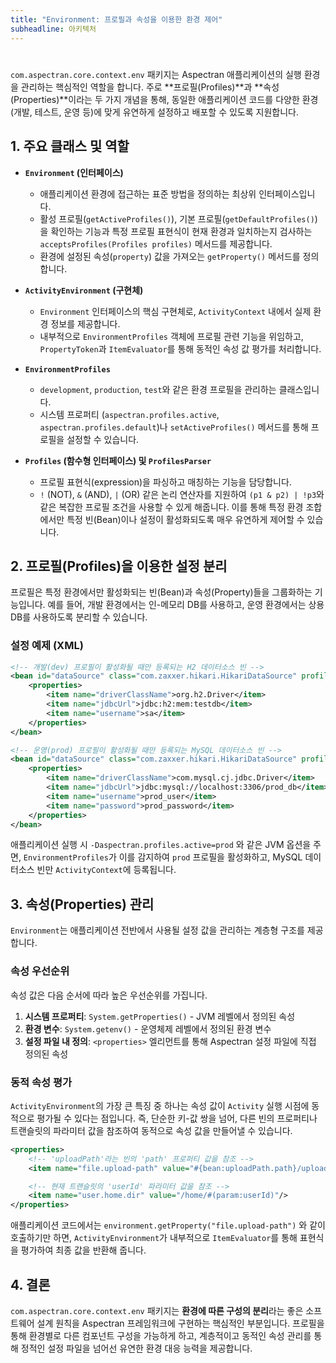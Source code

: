 ```yaml
---
title: "Environment: 프로필과 속성을 이용한 환경 제어"
subheadline: 아키텍처
---
```

#

`com.aspectran.core.context.env` 패키지는 Aspectran 애플리케이션의 실행 환경을 관리하는 핵심적인 역할을 합니다. 주로 **프로필(Profiles)**과 **속성(Properties)**이라는 두 가지 개념을 통해, 동일한 애플리케이션 코드를 다양한 환경(개발, 테스트, 운영 등)에 맞게 유연하게 설정하고 배포할 수 있도록 지원합니다.

## 1. 주요 클래스 및 역할

-   **`Environment` (인터페이스)**
    -   애플리케이션 환경에 접근하는 표준 방법을 정의하는 최상위 인터페이스입니다.
    -   활성 프로필(`getActiveProfiles()`), 기본 프로필(`getDefaultProfiles()`)을 확인하는 기능과 특정 프로필 표현식이 현재 환경과 일치하는지 검사하는 `acceptsProfiles(Profiles profiles)` 메서드를 제공합니다.
    -   환경에 설정된 속성(`property`) 값을 가져오는 `getProperty()` 메서드를 정의합니다.

-   **`ActivityEnvironment` (구현체)**
    -   `Environment` 인터페이스의 핵심 구현체로, `ActivityContext` 내에서 실제 환경 정보를 제공합니다.
    -   내부적으로 `EnvironmentProfiles` 객체에 프로필 관련 기능을 위임하고, `PropertyToken`과 `ItemEvaluator`를 통해 동적인 속성 값 평가를 처리합니다.

-   **`EnvironmentProfiles`**
    -   `development`, `production`, `test`와 같은 환경 프로필을 관리하는 클래스입니다.
    -   시스템 프로퍼티 (`aspectran.profiles.active`, `aspectran.profiles.default`)나 `setActiveProfiles()` 메서드를 통해 프로필을 설정할 수 있습니다.

-   **`Profiles` (함수형 인터페이스) 및 `ProfilesParser`**
    -   프로필 표현식(expression)을 파싱하고 매칭하는 기능을 담당합니다.
    -   `!` (NOT), `&` (AND), `|` (OR) 같은 논리 연산자를 지원하여 `(p1 & p2) | !p3`와 같은 복잡한 프로필 조건을 사용할 수 있게 해줍니다. 이를 통해 특정 환경 조합에서만 특정 빈(Bean)이나 설정이 활성화되도록 매우 유연하게 제어할 수 있습니다.

## 2. 프로필(Profiles)을 이용한 설정 분리

프로필은 특정 환경에서만 활성화되는 빈(Bean)과 속성(Property)들을 그룹화하는 기능입니다. 예를 들어, 개발 환경에서는 인-메모리 DB를 사용하고, 운영 환경에서는 상용 DB를 사용하도록 분리할 수 있습니다.

### 설정 예제 (XML)

```xml
<!-- 개발(dev) 프로필이 활성화될 때만 등록되는 H2 데이터소스 빈 -->
<bean id="dataSource" class="com.zaxxer.hikari.HikariDataSource" profile="dev">
    <properties>
        <item name="driverClassName">org.h2.Driver</item>
        <item name="jdbcUrl">jdbc:h2:mem:testdb</item>
        <item name="username">sa</item>
    </properties>
</bean>

<!-- 운영(prod) 프로필이 활성화될 때만 등록되는 MySQL 데이터소스 빈 -->
<bean id="dataSource" class="com.zaxxer.hikari.HikariDataSource" profile="prod">
    <properties>
        <item name="driverClassName">com.mysql.cj.jdbc.Driver</item>
        <item name="jdbcUrl">jdbc:mysql://localhost:3306/prod_db</item>
        <item name="username">prod_user</item>
        <item name="password">prod_password</item>
    </properties>
</bean>
```

애플리케이션 실행 시 `-Daspectran.profiles.active=prod` 와 같은 JVM 옵션을 주면, `EnvironmentProfiles`가 이를 감지하여 `prod` 프로필을 활성화하고, MySQL 데이터소스 빈만 `ActivityContext`에 등록됩니다.

## 3. 속성(Properties) 관리

`Environment`는 애플리케이션 전반에서 사용될 설정 값을 관리하는 계층형 구조를 제공합니다.

### 속성 우선순위

속성 값은 다음 순서에 따라 높은 우선순위를 가집니다.

1.  **시스템 프로퍼티**: `System.getProperties()` - JVM 레벨에서 정의된 속성
2.  **환경 변수**: `System.getenv()` - 운영체제 레벨에서 정의된 환경 변수
3.  **설정 파일 내 정의**: `<properties>` 엘리먼트를 통해 Aspectran 설정 파일에 직접 정의된 속성

### 동적 속성 평가

`ActivityEnvironment`의 가장 큰 특징 중 하나는 속성 값이 `Activity` 실행 시점에 동적으로 평가될 수 있다는 점입니다. 즉, 단순한 키-값 쌍을 넘어, 다른 빈의 프로퍼티나 트랜슬릿의 파라미터 값을 참조하여 동적으로 속성 값을 만들어낼 수 있습니다.

```xml
<properties>
    <!-- 'uploadPath'라는 빈의 'path' 프로퍼티 값을 참조 -->
    <item name="file.upload-path" value="#{bean:uploadPath.path}/uploads"/>

    <!-- 현재 트랜슬릿의 'userId' 파라미터 값을 참조 -->
    <item name="user.home.dir" value="/home/#(param:userId)"/>
</properties>
```

애플리케이션 코드에서는 `environment.getProperty("file.upload-path")` 와 같이 호출하기만 하면, `ActivityEnvironment`가 내부적으로 `ItemEvaluator`를 통해 표현식을 평가하여 최종 값을 반환해 줍니다.

## 4. 결론

`com.aspectran.core.context.env` 패키지는 **환경에 따른 구성의 분리**라는 좋은 소프트웨어 설계 원칙을 Aspectran 프레임워크에 구현하는 핵심적인 부분입니다. 프로필을 통해 환경별로 다른 컴포넌트 구성을 가능하게 하고, 계층적이고 동적인 속성 관리를 통해 정적인 설정 파일을 넘어선 유연한 환경 대응 능력을 제공합니다.